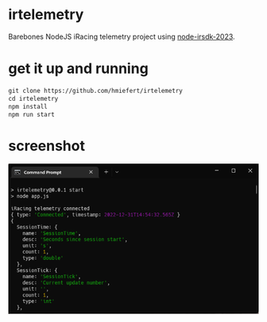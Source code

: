 # irtelemetry
Barebones NodeJS iRacing telemetry project using [node-irsdk-2023](https://github.com/hmiefert/node-irsdk-2023).

# get it up and running
```
git clone https://github.com/hmiefert/irtelemetry
cd irtelemetry
npm install
npm run start
```
# screenshot
![Screenshot](https://github.com/hmiefert/irtelemetry/blob/main/screenshot.png?raw=true)